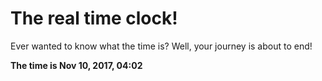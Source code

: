 # The real time clock!

Ever wanted to know what the time is? Well, your journey is about to end!

**The time is Nov 10, 2017, 04:02**